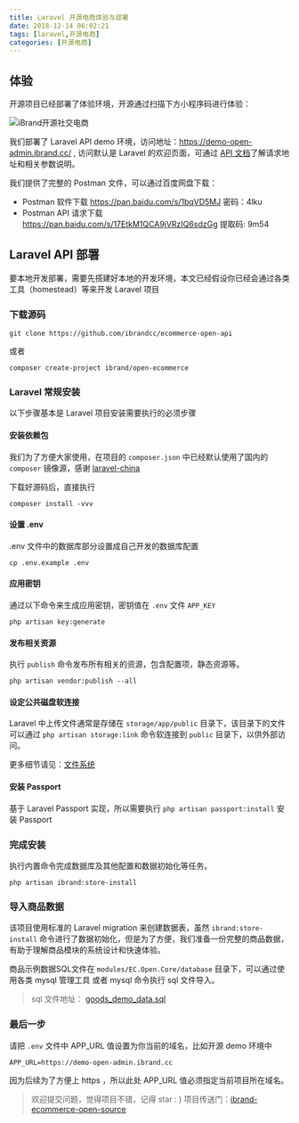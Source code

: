 ```yaml
---
title: Laravel 开源电商体验与部署
date: 2018-12-14 06:02:21
tags: [laravel,开源电商]
categories: [开源电商]
---
```


## 体验

开源项目已经部署了体验环境，开源通过扫描下方小程序码进行体验：

![iBrand开源社交电商](https://iyoyo.oss-cn-hangzhou.aliyuncs.com/post/miniprogramcode/1.jpg)

  我们部署了 Laravel API demo 环境，访问地址：https://demo-open-admin.ibrand.cc/ , 访问默认是 Laravel 的欢迎页面，可通过 [API 文档](http://dev.ibrand.com/docs/api/v1/index)了解请求地址和相关参数说明。

我们提供了完整的 Postman 文件，可以通过百度网盘下载：

- Postman 软件下载  https://pan.baidu.com/s/1bqVD5MJ  密码：4lku
- Postman API 请求下载  https://pan.baidu.com/s/17EtkM1QCA9jVRzIQ6sdzGg 提取码: 9m54

## Laravel API 部署

要本地开发部署，需要先搭建好本地的开发环境，本文已经假设你已经会通过各类工具（homestead）等来开发 Laravel 项目

### 下载源码

```
git clone https://github.com/ibrandcc/ecommerce-open-api
```
或者

```
composer create-project ibrand/open-ecommerce
```

### Laravel 常规安装

以下步骤基本是 Laravel 项目安装需要执行的必须步骤

#### 安装依赖包

我们为了方便大家使用，在项目的 `composer.json` 中已经默认使用了国内的 `composer` 镜像源，感谢 [laravel-china](https://laravel-china.org)

下载好源码后，直接执行

```
composer install -vvv
```

#### 设置 .env

.env 文件中的数据库部分设置成自己开发的数据库配置

```
cp .env.example .env
```

####  应用密钥

通过以下命令来生成应用密钥，密钥值在 `.env` 文件 `APP_KEY`
```
php artisan key:generate
```

#### 发布相关资源

执行 `publish` 命令发布所有相关的资源，包含配置项，静态资源等。

```
php artisan vendor:publish --all
```

#### 设定公共磁盘软连接

Laravel 中上传文件通常是存储在 `storage/app/public` 目录下，该目录下的文件可以通过 `php artisan storage:link` 命令软连接到 `public` 目录下，以供外部访问。

更多细节请见：[文件系统](https://laravel-china.org/docs/laravel/5.5/filesystem/1319)

#### 安装 Passport

基于 Laravel Passport 实现，所以需要执行 `php artisan passport:install` 安装 Passport

### 完成安装

执行内置命令完成数据库及其他配置和数据初始化等任务。

```
php artisan ibrand:store-install 
```

### 导入商品数据

该项目使用标准的 Laravel migration 来创建数据表，虽然 `ibrand:store-install` 命令进行了数据初始化，但是为了方便，我们准备一份完整的商品数据，有助于理解商品模块的系统设计和快速体验。

商品示例数据SQL文件在  `modules/EC.Open.Core/database` 目录下，可以通过使用各类 mysql 管理工具 或者 mysql 命令执行 sql 文件导入。

> sql 文件地址： [goods_demo_data.sql](https://github.com/ibrandcc/ecommerce-open-api/blob/master/modules/EC.Open.Core/database/goods_demo_data.sql)


### 最后一步

请把 `.env` 文件中 APP_URL 值设置为你当前的域名，比如开源 demo 环境中
```
APP_URL=https://demo-open-admin.ibrand.cc
```
因为后续为了方便上 https ，所以此处 APP_URL 值必须指定当前项目所在域名。

> 欢迎提交问题，觉得项目不错，记得 star : )    项目传送门：[ibrand-ecommerce-open-source](https://github.com/ibrandcc/ecommerce-open-api)